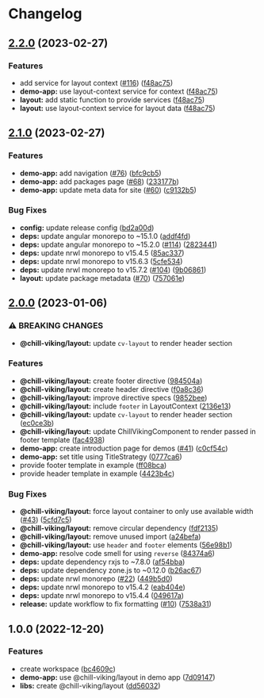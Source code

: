 # Changelog

## [2.2.0](https://github.com/chill-viking/ng-libs/compare/ng-libs-v2.1.0...ng-libs-v2.2.0) (2023-02-27)


### Features

* add service for layout context ([#116](https://github.com/chill-viking/ng-libs/issues/116)) ([f48ac75](https://github.com/chill-viking/ng-libs/commit/f48ac75dfe70ddcecd663060d92572eb9b9c5dcd))
* **demo-app:** use layout-context service for context ([f48ac75](https://github.com/chill-viking/ng-libs/commit/f48ac75dfe70ddcecd663060d92572eb9b9c5dcd))
* **layout:** add static function to provide services ([f48ac75](https://github.com/chill-viking/ng-libs/commit/f48ac75dfe70ddcecd663060d92572eb9b9c5dcd))
* **layout:** use layout-context service for layout data ([f48ac75](https://github.com/chill-viking/ng-libs/commit/f48ac75dfe70ddcecd663060d92572eb9b9c5dcd))

## [2.1.0](https://github.com/chill-viking/ng-libs/compare/ng-libs-v2.0.0...ng-libs-v2.1.0) (2023-02-27)


### Features

* **demo-app:** add navigation ([#76](https://github.com/chill-viking/ng-libs/issues/76)) ([bfc9cb5](https://github.com/chill-viking/ng-libs/commit/bfc9cb510463d17a1298ff9252baf3900614cc84))
* **demo-app:** add packages page ([#68](https://github.com/chill-viking/ng-libs/issues/68)) ([233177b](https://github.com/chill-viking/ng-libs/commit/233177bb1c325df43470d8fea378d89166704c9a))
* **demo-app:** update meta data for site ([#60](https://github.com/chill-viking/ng-libs/issues/60)) ([c9132b5](https://github.com/chill-viking/ng-libs/commit/c9132b5353d4fadc69442a547a82e10cc2d0fb06))


### Bug Fixes

* **config:** update release config ([bd2a00d](https://github.com/chill-viking/ng-libs/commit/bd2a00ded09034da76af5b393646a8faf2fb7f31))
* **deps:** update angular monorepo to ~15.1.0 ([addf4fd](https://github.com/chill-viking/ng-libs/commit/addf4fd7072523bb3411636edf52196dd501dd49))
* **deps:** update angular monorepo to ~15.2.0 ([#114](https://github.com/chill-viking/ng-libs/issues/114)) ([2823441](https://github.com/chill-viking/ng-libs/commit/28234418c9de27103d7cfa5065daeb6496f6728e))
* **deps:** update nrwl monorepo to v15.4.5 ([85ac337](https://github.com/chill-viking/ng-libs/commit/85ac337e9c03a0930b4c119f8a43e3b19a528984))
* **deps:** update nrwl monorepo to v15.6.3 ([5cfe534](https://github.com/chill-viking/ng-libs/commit/5cfe534e82cafff584ae6a0e0b08074846927b93))
* **deps:** update nrwl monorepo to v15.7.2 ([#104](https://github.com/chill-viking/ng-libs/issues/104)) ([9b06861](https://github.com/chill-viking/ng-libs/commit/9b06861d07af457c8efc73c1c19192a496848265))
* **layout:** update package metadata ([#70](https://github.com/chill-viking/ng-libs/issues/70)) ([757061e](https://github.com/chill-viking/ng-libs/commit/757061e47513ff6c67cab8ef1082db680a68f3bc))

## [2.0.0](https://github.com/chill-viking/ng-libs/compare/ng-libs-v1.0.0...ng-libs-v2.0.0) (2023-01-06)


### ⚠ BREAKING CHANGES

* **@chill-viking/layout:** update `cv-layout` to render header section

### Features

* **@chill-viking/layout:** create footer directive ([984504a](https://github.com/chill-viking/ng-libs/commit/984504a4ec5369be673994acc68aa1775a363022))
* **@chill-viking/layout:** create header directive ([f0a8c36](https://github.com/chill-viking/ng-libs/commit/f0a8c369e5b115b79d3a4d1e4f9cb6fbf2852b21))
* **@chill-viking/layout:** improve directive specs ([9852bee](https://github.com/chill-viking/ng-libs/commit/9852bee2434522e261a8b1619d8bf4b9f189ed73))
* **@chill-viking/layout:** include `footer` in LayoutContext ([2136e13](https://github.com/chill-viking/ng-libs/commit/2136e13387629b5c8482d7f5012b5c8d9b7a6d28))
* **@chill-viking/layout:** update `cv-layout` to render header section ([ec0ce3b](https://github.com/chill-viking/ng-libs/commit/ec0ce3bcf4a96133fa33844031953ee389874628))
* **@chill-viking/layout:** update ChillVikingComponent to render passed in footer template ([fac4938](https://github.com/chill-viking/ng-libs/commit/fac493883ad978b360223f3529ad1727f9af37a5))
* **demo-app:** create introduction page for demos ([#41](https://github.com/chill-viking/ng-libs/issues/41)) ([c0cf54c](https://github.com/chill-viking/ng-libs/commit/c0cf54c1dd2ada1483d16ba28e30ac29148e3517))
* **demo-app:** set title using TitleStrategy ([0777ca6](https://github.com/chill-viking/ng-libs/commit/0777ca62c26eddb916d0739b921368168e4e5073))
* provide footer template in example ([ff08bca](https://github.com/chill-viking/ng-libs/commit/ff08bcad4a71517a04d9f213eec0de9863777546))
* provide header template in example ([4423b4c](https://github.com/chill-viking/ng-libs/commit/4423b4cdf67f6b8ff43f2fb45758ba0f257608c1))


### Bug Fixes

* **@chill-viking/layout:** force layout container to only use available width ([#43](https://github.com/chill-viking/ng-libs/issues/43)) ([5cfd7c5](https://github.com/chill-viking/ng-libs/commit/5cfd7c58db04bc5e347ee49d5b2589b83260deb4))
* **@chill-viking/layout:** remove circular dependency ([fdf2135](https://github.com/chill-viking/ng-libs/commit/fdf213537554cbb27e22ee6aa8448ad5f0afd832))
* **@chill-viking/layout:** remove unused import ([a24befa](https://github.com/chill-viking/ng-libs/commit/a24befa95eea5f13bf7e56c6a62fe102fc34e580))
* **@chill-viking/layout:** use `header` and `footer` elements ([56e98b1](https://github.com/chill-viking/ng-libs/commit/56e98b11c66099b0749bca133ba2950228d88322))
* **demo-app:** resolve code smell for using `reverse` ([84374a6](https://github.com/chill-viking/ng-libs/commit/84374a63edeecbb84451e36ab1c1b798964da635))
* **deps:** update dependency rxjs to ~7.8.0 ([af54bba](https://github.com/chill-viking/ng-libs/commit/af54bba1c4bfec35d133048e4fb626a380d3163e))
* **deps:** update dependency zone.js to ~0.12.0 ([b26ac67](https://github.com/chill-viking/ng-libs/commit/b26ac67b046f95f2f37579da99948a73693cf352))
* **deps:** update nrwl monorepo ([#22](https://github.com/chill-viking/ng-libs/issues/22)) ([449b5d0](https://github.com/chill-viking/ng-libs/commit/449b5d0a5188fb8fdc7be3d074257dd3376e7594))
* **deps:** update nrwl monorepo to v15.4.2 ([eab404e](https://github.com/chill-viking/ng-libs/commit/eab404e1c1c5e0d71efc5eac354bdf16170d7f48))
* **deps:** update nrwl monorepo to v15.4.4 ([049617a](https://github.com/chill-viking/ng-libs/commit/049617a02b4cfe8e066e33215b4bbf12813724b1))
* **release:** update workflow to fix formatting ([#10](https://github.com/chill-viking/ng-libs/issues/10)) ([7538a31](https://github.com/chill-viking/ng-libs/commit/7538a31729369d68e368552930bbf37812650402))

## 1.0.0 (2022-12-20)


### Features

* create workspace ([bc4609c](https://github.com/chill-viking/ng-libs/commit/bc4609cee12fd55cb4128298889a09007cfc5c4c))
* **demo-app:** use @chill-viking/layout in demo app ([7d09147](https://github.com/chill-viking/ng-libs/commit/7d09147303cec756990ce17796f1fc8572728563))
* **libs:** create @chill-viking/layout ([dd56032](https://github.com/chill-viking/ng-libs/commit/dd56032e4242ec0d2168a354f35e22f8b0e3fc40))
